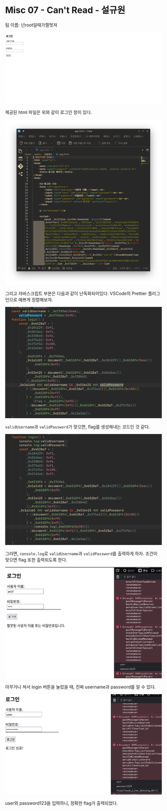 # Misc 07 - Can't Read - 설규원

팀 이름: 넌root일때가젤멋져

![alt text](image.png)

제공된 html 파일은 위와 같이 로그인 창이 있다.

![alt text](image-1.png)

그리고 자바스크립트 부분은 다음과 같이 난독화되어있다. VSCode의 Prettier 플러그인으로 예쁘게 정렬해보자.

![alt text](image-2.png)

`validUsername`과 `validPassword`가 맞으면, flag를 생성해내는 코드인 것 같다.

![alt text](image-3.png)

그러면, `console.log`로 `validUsername`과 `validPassword`를 출력하게 하자. 조건이 맞으면 flag 또한 출력되도록 한다.

![alt text](image-4.png)

아무거나 쳐서 login 버튼을 눌렀을 때, 진짜 username과 password를 알 수 있다.

![alt text](image-5.png)

user와 password123을 입력하니, 정확한 flag가 출력되었다.
